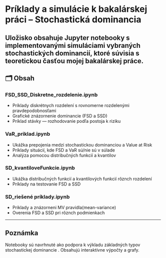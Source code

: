 # Príklady a simulácie k bakalárskej práci – Stochastická dominancia

Uložisko obsahuje Jupyter notebooky s implementovanými simuláciami vybraných stochastických dominancií, ktoré súvisia s teoretickou časťou mojej bakalárskej práce.
---

## 🗂 Obsah

### FSD_SSD_Diskretne_rozdelenie.ipynb
- Príklady diskrétnych rozdelení s rovnomerne rozdelenými pravdepodobnosťami  
- Grafické znázornenie dominancie (FSD a SSD)  
- Príklad stávky — rozhodovanie podľa postoja k riziku

### VaR_priklad.ipynb
- Ukážka prepojenia medzi stochastickou dominanciou a Value at Risk  
- Príklady situácií, kde FSD a VaR sú/nie sú v súlade  
- Analýza pomocou distribučných funkcií a kvantilov
 
### SD_kvantiloveFunkcie.ipynb
- Ukážka distribučných funkcií a kvantilových funkcií rôznch rozdelení
- Príklady na testovanie FSD a SSD

### SD_riešené príklady.ipynb
- Priklady a znázorneni MV pravidla(mean-variance)
- Overenia FSD a SSD pri rôznch podmienkach

---


## Poznámka

Notebooky sú navrhnuté ako podpora k výkladu základných typov stochastickej dominancie . Obsahujú interaktívne výpočty a grafy.
